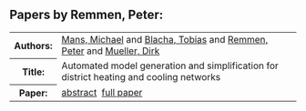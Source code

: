 <h2>Papers by Remmen, Peter:</h2>
<!-- Begin papers -->
<table>
<tr><th>Authors:</th><td>
<a href="../authors/author_158.html">Mans, Michael</a> and 
<a href="../authors/author_024.html">Blacha, Tobias</a> and 
<a href="../authors/author_200.html">Remmen, Peter</a> and 
<a href="../authors/author_170.html">Mueller, Dirk</a>
</td></tr>
<tr><th>Title:  </th><td>Automated model generation and simplification for district heating and cooling networks</td></tr>
<tr><th>Paper:  </th><td><a href="../abstracts/Modelica2019abstract2B3.pdf">abstract</a>&nbsp;&nbsp;<a href="../papers/Modelica2019paper2B3.pdf">full paper</a></td></tr>
</table>
<br>
<!-- End papers -->